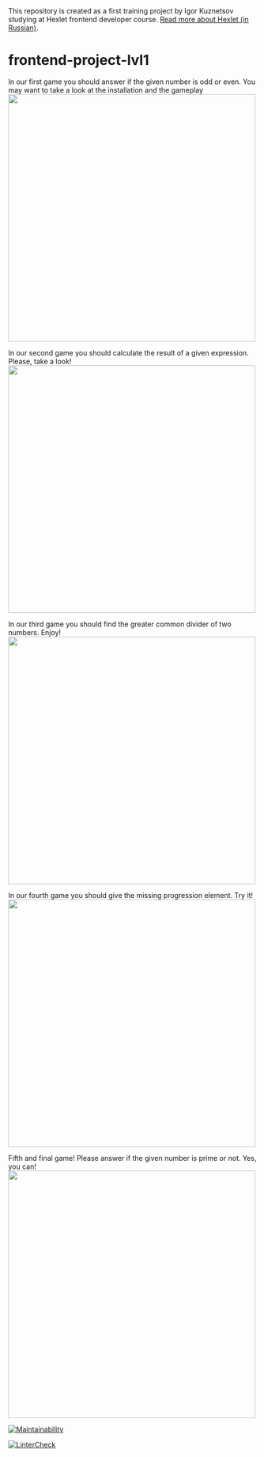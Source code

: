 ##

This repository is created as a first training project by Igor Kuznetsov studying at Hexlet frontend developer course. [Read more about Hexlet (in Russian)](https://ru.hexlet.io/pages/about?utm_source=github&utm_medium=link&utm_campaign=nodejs-package).

# frontend-project-lvl1 ####

In our first game you should answer if the given number is odd or even.
You may want to take a look at the installation and the gameplay<a href="https://asciinema.org/a/t8F9ThznSDmr9PElas22zKsnD" target="_blank"><img src="https://asciinema.org/a/t8F9ThznSDmr9PElas22zKsnD.svg" width="500" /></a>

In our second game you should calculate the result of a given expression. Please, take a look!<a href="https://asciinema.org/a/VW006d2uMT8k4oJe151MaFbxg" target="_blank"><img src="https://asciinema.org/a/VW006d2uMT8k4oJe151MaFbxg.svg" width="500" /></a>

In our third game you should find the greater common divider of two numbers. Enjoy!<a href="https://asciinema.org/a/VCk2l9SeDdg6PgEL2TYuB3arw" target="_blank"><img src="https://asciinema.org/a/VCk2l9SeDdg6PgEL2TYuB3arw.svg" width="500" /></a>

In our fourth game you should  give the missing progression element. Try it!<a href="https://asciinema.org/a/SvBVMd0O8af74MQF2Run7Rz89" target="_blank"><img src="https://asciinema.org/a/SvBVMd0O8af74MQF2Run7Rz89.svg" width="500" /></a>

Fifth and final game! Please answer if the given number is prime or not. Yes, you can!<a href="https://asciinema.org/a/Dgf7xRpYx9b73I8kN6w721i9H" target="_blank"><img src="https://asciinema.org/a/Dgf7xRpYx9b73I8kN6w721i9H.svg" width="500" /></a>

[![Maintainability](https://api.codeclimate.com/v1/badges/d30f058e466a53678569/maintainability)](https://codeclimate.com/github/igorkuznetsov1972/frontend-project-lvl1/maintainability)

[![LinterCheck](https://github.com/igorkuznetsov1972/frontend-project-lvl1/workflows/LinterCheck/badge.svg?branch=master)](https://github.com/igorkuznetsov1972/frontend-project-lvl1/actions?query=workflow%3ALinterCheck)

